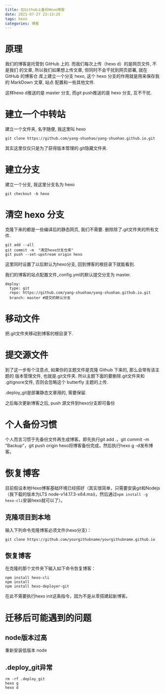 ```yaml
---
title: 在Github上备份Hexo博客
date: 2021-07-27 23:13:25
tags: hexo
categories: 博客
---
```


# 原理
我们的博客是托管到 GitHub 上的. 而我们每次上传（hexo d）的是网页文件, 不是我们
的文章, 所以我们如果想上传文章, 但同时不会干扰到网页部署, 就在 GitHub 的博客仓
库上建立一个分支 hexo, 这个 hexo 分支的作用就是用来保存我的 MarkDown 文章, 站点
配置和一些其他文件.

这样hexo d推送的是 master 分支, 而git push推送的是 hexo 分支, 互不干扰.

# 建立一个中转站
建立一个文件夹, 名字随便, 我这里叫 hexo
```(C++)
git clone https://github.com/yang-shuohao/yang-shuohao.github.io.git
```
其实这里仅仅只是为了获得版本管理的.git隐藏文件夹.

# 建立分支
建立一个分支, 我这里分支名为 hexo
```(C++)
git checkout -b hexo
```

# 清空 hexo 分支
克隆下来的都是一些编译后的静态网页, 我们不需要. 删除除了.git文件夹的所有文件.
```(C++)
git add --all
git commit -m  "清空hexo分支仓库"
git push --set-upstream origin hexo
```
这里同时设置了以后默认为hexo分支, 回到博客的根目录下就能看到.

我们的博客的站点配置文件_config.yml的默认提交分支为 master.
```(C++)
deploy:
  type: git
  repo: https://github.com/yang-shuohao/yang-shuohao.github.io.git
  branch: master #提交的默认分支
```
# 移动文件
把.git文件夹移动到博客的根目录下.

# 提交源文件
到了这一步有个注意点, 如果你的主题文件是克隆 Github 下来的, 那么会带有该主题的
版本管理文件, 也就是.git文件夹. 所以主题下面的要删除.git文件夹和
.gitignore文件, 否则会忽略这个 butterfly 主题的上传.

.deploy_git是部署静态文章用的, 需要保留.

之后每次更新博客之后, push 源文件到hexo分支即可备份

# 个人备份习惯
个人而言习惯于先备份文件再生成博客。即先执行git add .，git commit -m "Backup"，git push origin hexo将博客备份完成，然后执行hexo g -d发布博客。

# 恢复博客
目前假设本地Hexo博客基础环境已经搭好（其实很简单，只需要安装git和Nodejs（我下载的版本为LTS node-v14.17.3-x64.msi)，然后通过`npm install -g hexo-cli`安装hexo就可以了）。

## 克隆项目到本地
输入下列命令克隆博客必须文件(hexo分支)：
```
git clone https://github.com/yourgithubname/yourgithubname.github.io
```
## 恢复博客
在克隆的那个文件夹下输入如下命令恢复博客：
```
npm install hexo-cli
npm install
npm install hexo-deployer-git
```
在此不需要执行hexo init这条指令，因为不是从零搭建起新博客。

# 迁移后可能遇到的问题
## node版本过高
重新安装低版本 node

## .deploy_git异常
```
rm -rf .deploy_git
hexo g
hexo d
```